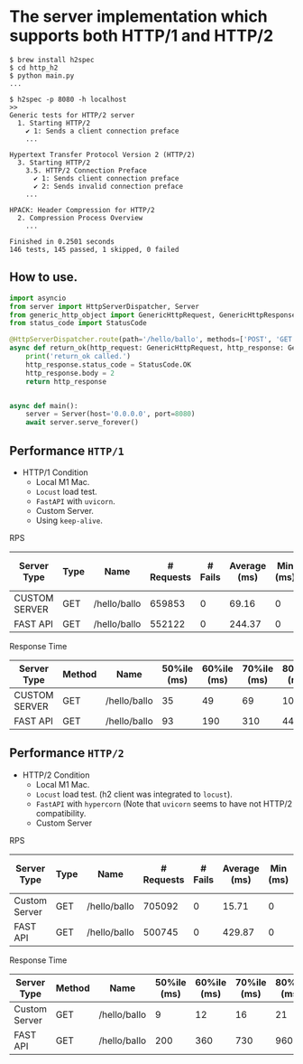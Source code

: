 # The server implementation which supports both HTTP/1 and HTTP/2

```shell
$ brew install h2spec
$ cd http_h2
$ python main.py
...

$ h2spec -p 8080 -h localhost 
>>
Generic tests for HTTP/2 server
  1. Starting HTTP/2
    ✔ 1: Sends a client connection preface
    ...

Hypertext Transfer Protocol Version 2 (HTTP/2)
  3. Starting HTTP/2
    3.5. HTTP/2 Connection Preface
      ✔ 1: Sends client connection preface
      ✔ 2: Sends invalid connection preface
    ...

HPACK: Header Compression for HTTP/2
  2. Compression Process Overview
    ...

Finished in 0.2501 seconds
146 tests, 145 passed, 1 skipped, 0 failed
```



## How to use.
```python
import asyncio
from server import HttpServerDispatcher, Server
from generic_http_object import GenericHttpRequest, GenericHttpResponse
from status_code import StatusCode

@HttpServerDispatcher.route(path='/hello/ballo', methods=['POST', 'GET'])
async def return_ok(http_request: GenericHttpRequest, http_response: GenericHttpResponse):
    print('return_ok called.')
    http_response.status_code = StatusCode.OK
    http_response.body = 2
    return http_response


async def main():
    server = Server(host='0.0.0.0', port=8080)
    await server.serve_forever()

```


## Performance `HTTP/1`
- HTTP/1 Condition
  - Local M1 Mac.
  - `Locust` load test. 
  - `FastAPI` with `uvicorn`. 
  - Custom Server.
  - Using `keep-alive`.

RPS

| Server Type   | Type | Name          | # Requests | # Fails | Average (ms) | Min (ms) | Max (ms) | Average size (bytes) | RPS    | Failures/s |
|---------------|------|---------------|------------|---------|--------------|----------|----------|----------------------|--------|------------|
| CUSTOM SERVER | GET  | /hello/ballo  | 659853     | 0       | 69.16        | 0        | 1189     | 1                    | 1461.36| 0          |
| FAST API      | GET  | /hello/ballo  | 552122     | 0       | 244.37       | 0        | 6732     | 1                    | 1220.07|            |


Response Time

| Server Type   | Method | Name          | 50%ile (ms) | 60%ile (ms) | 70%ile (ms) | 80%ile (ms) | 90%ile (ms) | 95%ile (ms) | 99%ile (ms) | 100%ile (ms) |
|---------------|--------|---------------|-------------|-------------|-------------|-------------|-------------|-------------|-------------|--------------|
| CUSTOM SERVER | GET    | /hello/ballo  | 35          | 49          | 69          | 100         | 160         | 230         | 640         | 1200         |
| FAST API      | GET    | /hello/ballo  | 93          | 190         | 310         | 440         | 650         | 820         | 1300        | 6700         |


## Performance `HTTP/2`
- HTTP/2 Condition
  - Local M1 Mac.
  - `Locust` load test. (h2 client was integrated to `locust`).
  - `FastAPI` with `hypercorn` (Note that `uvicorn` seems to have not HTTP/2 compatibility.
  - Custom Server

RPS

| Server Type   | Type | Name          | # Requests | # Fails | Average (ms) | Min (ms) | Max (ms) | Average size (bytes) | RPS    | Failures/s |
|---------------|------|---------------|------------|---------|--------------|----------|----------|----------------------|--------|------------|
| Custom Server | GET  | /hello/ballo  | 705092     | 0       | 15.71        | 0        | 290      | 0                    | 1564.11| 0          |
| FAST API      | GET  | /hello/ballo  | 500745     | 0       | 429.87       | 0        | 3893     | 0                    | 1111.84| 0          |

Response Time

| Server Type   | Method | Name          | 50%ile (ms) | 60%ile (ms) | 70%ile (ms) | 80%ile (ms) | 90%ile (ms) | 95%ile (ms) | 99%ile (ms) | 100%ile (ms) |
|---------------|--------|---------------|-------------|-------------|-------------|-------------|-------------|-------------|-------------|--------------|
| Custom Server | GET    | /hello/ballo  | 9           | 12          | 16          | 21          | 33          | 56          | 120         | 290          |
| FAST API      | GET    | /hello/ballo  | 200         | 360         | 730         | 960         | 1200        | 1300        | 1400        | 3900         |
